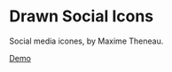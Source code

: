 
# Drawn Social Icons

Social media icones, by Maxime Theneau.

[Demo](https://maximetheneau.github.io/Icons-by-Theneau-Maxime/demo.html )
